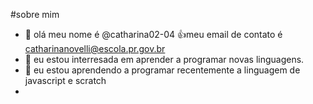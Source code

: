 #sobre mim
- 👋 olá meu nome é @catharina02-04
:+1:meu email de contato é catharinanovelli@escola.pr.gov.br
- 👀 eu estou interresada em aprender a programar novas linguagens.
- 🌱 eu estou aprendendo a programar recentemente a linguagem de javascript e scratch
-
<!---
catharina02-04/catharina02-04 is a ✨ special ✨ repository because its `README.md` (this file) appears on your GitHub profile.
You can click the Preview link to take a look at your changes.
--->
